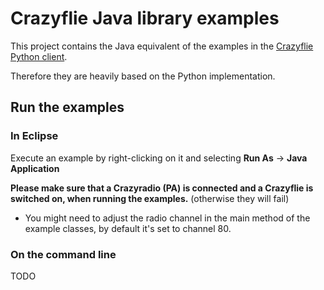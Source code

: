 # Crazyflie Java library examples

This project contains the Java equivalent of the examples in the [Crazyflie Python client](https://github.com/bitcraze/crazyflie-clients-python).
 
Therefore they are heavily based on the Python implementation.

## Run the examples

### In Eclipse

Execute an example by right-clicking on it and selecting **Run As** -> **Java Application**

**Please make sure that a Crazyradio (PA) is connected and a Crazyflie is switched on, when running the examples.**
(otherwise they will fail)  

* You might need to adjust the radio channel in the main method of the example classes, by default it's set to channel 80.

### On the command line

TODO


